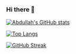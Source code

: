 ### Hi there 👋

[![Abdullah's GitHub stats](https://github-readme-stats.vercel.app/api?username=AbdullahBelikirik&count_private=true&show_icons=true&theme=radical&hide_rank=false)](https://github.com/anuraghazra/github-readme-stats)

[![Top Langs](https://github-readme-stats.vercel.app/api/top-langs/?username=AbdullahBelikirik&layout=compact&theme=dark)](https://github.com/anuraghazra/github-readme-stats)

[![GitHub Streak](http://github-readme-streak-stats.herokuapp.com?user=AbdullahBelikirik&theme=dark&background=000000)](https://git.io/streak-stats)